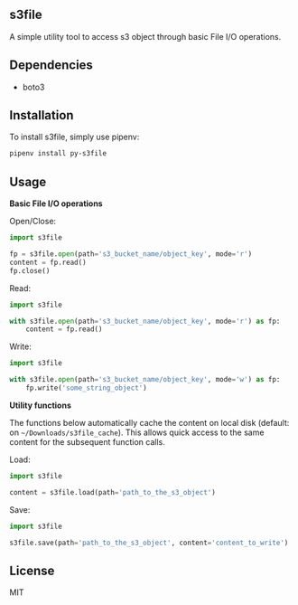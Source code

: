 ## s3file
A simple utility tool to access s3 object through basic File I/O operations.

## Dependencies

- boto3

## Installation
To install s3file, simply use pipenv:

```bash
pipenv install py-s3file
```

## Usage

__Basic File I/O operations__

Open/Close:

```python
import s3file

fp = s3file.open(path='s3_bucket_name/object_key', mode='r')
content = fp.read()
fp.close()
```

Read:

```python
import s3file

with s3file.open(path='s3_bucket_name/object_key', mode='r') as fp:
    content = fp.read()
```

Write:

```python
import s3file

with s3file.open(path='s3_bucket_name/object_key', mode='w') as fp:
    fp.write('some_string_object')
```

__Utility functions__

The functions below automatically cache the content on local disk (default: on `~/Downloads/s3file_cache`).
This allows quick access to the same content for the subsequent function calls.

Load:

```python
import s3file

content = s3file.load(path='path_to_the_s3_object')
```

Save:

```python
import s3file

s3file.save(path='path_to_the_s3_object', content='content_to_write')
```

## License
MIT
